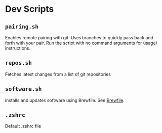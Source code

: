 # Dev Scripts

## `pairing.sh`

Enables remote pairing with git. Uses branches to quickly pass back and forth with your pair. Run the script with no command arguments for usage/ instructions.

## `repos.sh`

Fetches latest changes from a list of git repositories

## `software.sh`

Installs and updates software using Brewfile. See [Brewfile](../bootstrap/Brewfile).

## `.zshrc`

Default .zshrc file
